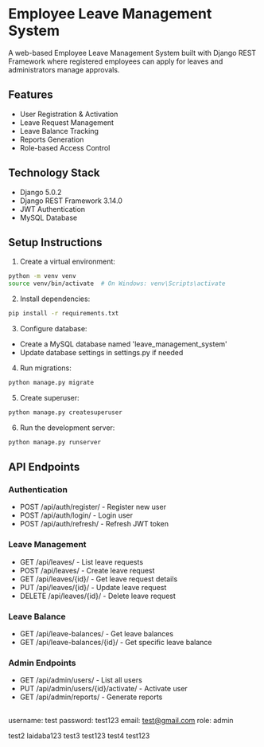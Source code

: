 # Employee Leave Management System

A web-based Employee Leave Management System built with Django REST Framework where registered employees can apply for leaves and administrators manage approvals.

## Features

- User Registration & Activation
- Leave Request Management
- Leave Balance Tracking
- Reports Generation
- Role-based Access Control

## Technology Stack

- Django 5.0.2
- Django REST Framework 3.14.0
- JWT Authentication
- MySQL Database

## Setup Instructions

1. Create a virtual environment:
```bash
python -m venv venv
source venv/bin/activate  # On Windows: venv\Scripts\activate
```

2. Install dependencies:
```bash
pip install -r requirements.txt
```

3. Configure database:
- Create a MySQL database named 'leave_management_system'
- Update database settings in settings.py if needed

4. Run migrations:
```bash
python manage.py migrate
```

5. Create superuser:
```bash
python manage.py createsuperuser
```

6. Run the development server:
```bash
python manage.py runserver
```

## API Endpoints

### Authentication
- POST /api/auth/register/ - Register new user
- POST /api/auth/login/ - Login user
- POST /api/auth/refresh/ - Refresh JWT token

### Leave Management
- GET /api/leaves/ - List leave requests
- POST /api/leaves/ - Create leave request
- GET /api/leaves/{id}/ - Get leave request details
- PUT /api/leaves/{id}/ - Update leave request
- DELETE /api/leaves/{id}/ - Delete leave request

### Leave Balance
- GET /api/leave-balances/ - Get leave balances
- GET /api/leave-balances/{id}/ - Get specific leave balance

### Admin Endpoints
- GET /api/admin/users/ - List all users
- PUT /api/admin/users/{id}/activate/ - Activate user
- GET /api/admin/reports/ - Generate reports 


##
username: test
password: test123
email: test@gmail.com    role: admin

test2   laidaba123
test3   test123 
test4   test123